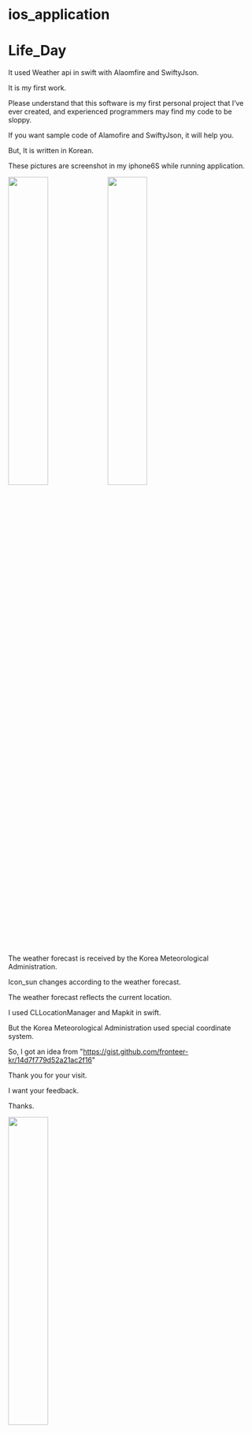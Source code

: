 # ios_application

# Life_Day

It used Weather api in swift with Alaomfire and SwiftyJson.

It is my first work.

Please understand that this software is my first personal project that I’ve ever created, and experienced programmers may find my code to be sloppy.

If you want sample code of Alamofire and SwiftyJson, it will help you.

But, It is written in Korean.

These pictures are screenshot in my iphone6S while running application.

<img src="https://user-images.githubusercontent.com/37543606/54328191-50e4a300-4650-11e9-8c1c-ef5a93c4f259.PNG" width="40%"><img src="https://user-images.githubusercontent.com/37543606/54328203-60fc8280-4650-11e9-9b71-da67e77c028a.PNG" width="40%">


The weather forecast is received by the Korea Meteorological Administration.

Icon_sun changes according to the weather forecast.

The weather forecast reflects the current location.

I used CLLocationManager and Mapkit in swift.

But the Korea Meteorological Administration used special coordinate system.

So, I got an idea from "https://gist.github.com/fronteer-kr/14d7f779d52a21ac2f16"

Thank you for your visit.

I want your feedback.

Thanks.

<img src="https://user-images.githubusercontent.com/37543606/59662002-03477b80-91e7-11e9-9dcc-073b84013f03.png" width="40%"></img>
